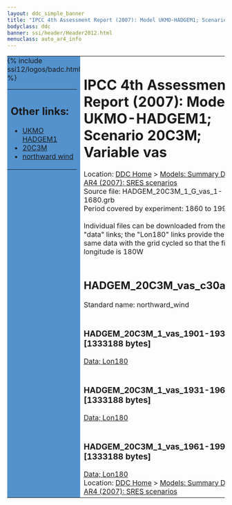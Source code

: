 ```yaml
---
layout: ddc_simple_banner
title: "IPCC 4th Assessment Report (2007): Model UKMO-HADGEM1; Scenario 20C3M; Variable vas"
bodyclass: ddc
banner: ssi/header/Header2012.html
menuclass: auto_ar4_info
---
```



<table width="100%" border="0" cellspacing="0" cellpadding="0" style="border-collapse: collapse;">
<tr style="margin:0;padding:0;border:0;">
<td style="margin:0;padding:0;border:0;height:1pt;width:150pt;background:#5492CD;" valign="top" >

<div id="lh-col2" class="auto_ar4_info">
<table class="menumain" bgcolor="#5492CD" cellspacing="0" width="100%" border="0">
<tr><td>
<h2> Other links:</h2>
<ul>
<li><a href="/auto/ar4/model-UKMO-HADGEM1.html">UKMO<br/>HADGEM1</a></li>
<li><a href="/auto/ar4/scenario-20C3M.html">20C3M</a></li>
<li><a href="/auto/ar4/var-northward_wind.html">northward wind</a></li>
</ul>
</td></tr>
{% include ssi12/logos/badc.html %}
</table>
</div>
</td>
<td><h1>IPCC 4th Assessment Report (2007): Model UKMO-HADGEM1; Scenario 20C3M; Variable vas</h1>

<!-- Breadcrumb1 -->
<div id="breadcrumb1" align="left">
Location: <a href="/index.html">DDC Home</a> > <a href="/sim/gcm_clim/">Models: Summary Data</a>
> <a href="/sim/gcm_clim/SRES_AR4/index.html">AR4 (2007): SRES scenarios</a>
</div>
<!-- End of Breadcrumb1 -->Source file: HADGEM_20C3M_1_G_vas_1-1680.grb
<br/>
Period covered by experiment: 1860 to 1999<br/>
<br/>Individual files can be downloaded from the "data" links; the "Lon180" links provide the same data
         with the grid cycled so that the first longitude is 180W<br/>
<br/><h2>HADGEM_20C3M_vas_c30a.tar</h2>
Standard name: northward_wind<br>
<br/><h3>HADGEM_20C3M_1_vas_1901-1930.nc [1333188 bytes]</h3>
<a href="http://apps.ipcc-data.org/cgi-bin/downl/ar4_nc/vas/HADGEM_20C3M_1_vas_1901-1930.nc">Data; </a><a href="http://apps.ipcc-data.org/cgi-bin/downl/ar4_nc/vas/HADGEM_20C3M_1_vas_1901-1930.cyto180.nc"> Lon180</a><br/>
<br/><h3>HADGEM_20C3M_1_vas_1931-1960.nc [1333188 bytes]</h3>
<a href="http://apps.ipcc-data.org/cgi-bin/downl/ar4_nc/vas/HADGEM_20C3M_1_vas_1931-1960.nc">Data; </a><a href="http://apps.ipcc-data.org/cgi-bin/downl/ar4_nc/vas/HADGEM_20C3M_1_vas_1931-1960.cyto180.nc"> Lon180</a><br/>
<br/><h3>HADGEM_20C3M_1_vas_1961-1990.nc [1333188 bytes]</h3>
<a href="http://apps.ipcc-data.org/cgi-bin/downl/ar4_nc/vas/HADGEM_20C3M_1_vas_1961-1990.nc">Data; </a><a href="http://apps.ipcc-data.org/cgi-bin/downl/ar4_nc/vas/HADGEM_20C3M_1_vas_1961-1990.cyto180.nc"> Lon180</a><br/>
<!-- Breadcrumb2 -->
<div id="breadcrumb2" align="left">
Location: <a href="/index.html">DDC Home</a> > <a href="/sim/gcm_clim/">Models: Summary Data</a>
> <a href="/sim/gcm_clim/SRES_AR4/index.html">AR4 (2007): SRES scenarios</a>
</div>
<!-- End of Breadcrumb2 --></td></tr></table>
